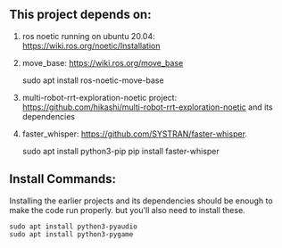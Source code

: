 ## This project depends on:
1. ros noetic running on ubuntu 20.04: https://wiki.ros.org/noetic/Installation
2. move_base: https://wiki.ros.org/move_base

    sudo apt install ros-noetic-move-base
   
3. multi-robot-rrt-exploration-noetic project: https://github.com/hikashi/multi-robot-rrt-exploration-noetic and its dependencies
4. faster_whisper: https://github.com/SYSTRAN/faster-whisper.

    sudo apt install python3-pip
    pip install faster-whisper


## Install Commands:
Installing the earlier projects and its dependencies should be enough to make the code run properly. but you'll also need to install these.

    
    sudo apt install python3-pyaudio
    sudo apt install python3-pygame

